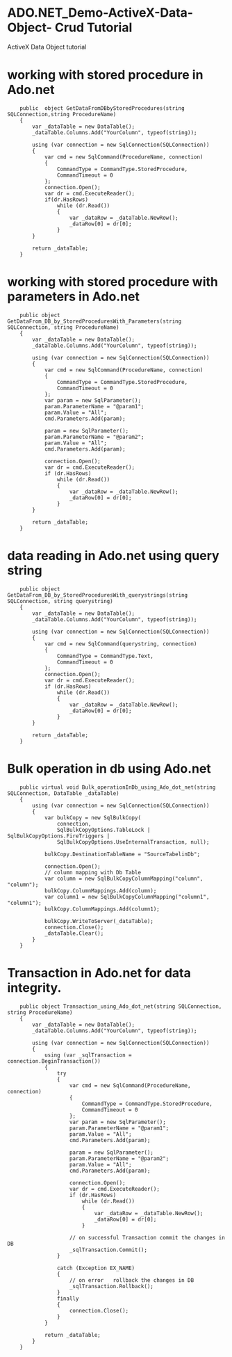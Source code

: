 # ADO.NET_Demo-ActiveX-Data-Object- Crud Tutorial
ActiveX Data Object tutorial


# working with stored procedure in Ado.net

        public  object GetDataFromDBbyStoredProcedures(string SQLConnection,string ProcedureName)
        {
            var _dataTable = new DataTable();
            _dataTable.Columns.Add("YourColumn", typeof(string));

            using (var connection = new SqlConnection(SQLConnection))
            {
                var cmd = new SqlCommand(ProcedureName, connection)
                {
                    CommandType = CommandType.StoredProcedure,
                    CommandTimeout = 0
                };
                connection.Open();
                var dr = cmd.ExecuteReader();
                if(dr.HasRows)
                    while (dr.Read())
                    {
                        var _dataRow = _dataTable.NewRow();
                        _dataRow[0] = dr[0];
                    }
            }

            return _dataTable;
        }
        
  # working with stored procedure with parameters in Ado.net
  
        public object GetDataFrom_DB_by_StoredProceduresWith_Parameters(string SQLConnection, string ProcedureName)
        {
            var _dataTable = new DataTable();
            _dataTable.Columns.Add("YourColumn", typeof(string));

            using (var connection = new SqlConnection(SQLConnection))
            {
                var cmd = new SqlCommand(ProcedureName, connection)
                {
                    CommandType = CommandType.StoredProcedure,
                    CommandTimeout = 0
                };
                var param = new SqlParameter();
                param.ParameterName = "@param1";
                param.Value = "All";
                cmd.Parameters.Add(param);

                param = new SqlParameter();
                param.ParameterName = "@param2";
                param.Value = "All";
                cmd.Parameters.Add(param);

                connection.Open();
                var dr = cmd.ExecuteReader();
                if (dr.HasRows)
                    while (dr.Read())
                    {
                        var _dataRow = _dataTable.NewRow();
                        _dataRow[0] = dr[0];
                    }
            }

            return _dataTable;
        }
        
        
        
 # data reading in Ado.net using query string
 
        public object GetDataFrom_DB_by_StoredProceduresWith_querystrings(string SQLConnection, string querystring)
        {
            var _dataTable = new DataTable();
            _dataTable.Columns.Add("YourColumn", typeof(string));

            using (var connection = new SqlConnection(SQLConnection))
            {
                var cmd = new SqlCommand(querystring, connection)
                {
                    CommandType = CommandType.Text,
                    CommandTimeout = 0
                }; 
                connection.Open();
                var dr = cmd.ExecuteReader();
                if (dr.HasRows)
                    while (dr.Read())
                    {
                        var _dataRow = _dataTable.NewRow();
                        _dataRow[0] = dr[0];
                    }
            }

            return _dataTable;
        }
        
        
        
   # Bulk operation in db using Ado.net 
   
        public virtual void Bulk_operationInDb_using_Ado_dot_net(string SQLConnection, DataTable _dataTable)
        {
            using (var connection = new SqlConnection(SQLConnection))
            {
                var bulkCopy = new SqlBulkCopy(
                    connection,
                    SqlBulkCopyOptions.TableLock | SqlBulkCopyOptions.FireTriggers |
                    SqlBulkCopyOptions.UseInternalTransaction, null);

                bulkCopy.DestinationTableName = "SourceTabelinDb";

                connection.Open();
                // column mapping with Db Table
                var column = new SqlBulkCopyColumnMapping("column", "column");
                bulkCopy.ColumnMappings.Add(column);
                var column1 = new SqlBulkCopyColumnMapping("column1", "column1");
                bulkCopy.ColumnMappings.Add(column1);

                bulkCopy.WriteToServer(_dataTable);
                connection.Close();
                _dataTable.Clear();
            }
        }
        
        
   # Transaction in Ado.net for data integrity.
   
        public object Transaction_using_Ado_dot_net(string SQLConnection, string ProcedureName)
        {
            var _dataTable = new DataTable();
            _dataTable.Columns.Add("YourColumn", typeof(string));

            using (var connection = new SqlConnection(SQLConnection))
            {
                using (var _sqlTransaction = connection.BeginTransaction())
                {
                    try
                    {
                        var cmd = new SqlCommand(ProcedureName, connection)
                        {
                            CommandType = CommandType.StoredProcedure,
                            CommandTimeout = 0
                        };
                        var param = new SqlParameter();
                        param.ParameterName = "@param1";
                        param.Value = "All";
                        cmd.Parameters.Add(param);

                        param = new SqlParameter();
                        param.ParameterName = "@param2";
                        param.Value = "All";
                        cmd.Parameters.Add(param);

                        connection.Open();
                        var dr = cmd.ExecuteReader();
                        if (dr.HasRows)
                            while (dr.Read())
                            {
                                var _dataRow = _dataTable.NewRow();
                                _dataRow[0] = dr[0];
                            }

                        // on successful Transaction commit the changes in DB
                        _sqlTransaction.Commit();
                    }

                    catch (Exception EX_NAME)
                    {
                        // on error   rollback the changes in DB
                        _sqlTransaction.Rollback();
                    }
                    finally
                    {
                        connection.Close();
                    }
                }

                return _dataTable;
            }
        }
   
